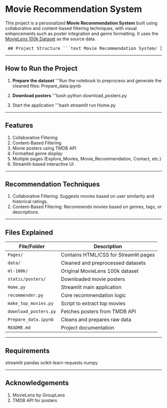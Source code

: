 # Movie Recommendation System

This project is a personalized **Movie Recommendation System** built using collaborative and content-based filtering techniques, with visual enhancements such as poster integration and genre formatting. It uses the [MovieLens 100k Dataset](https://grouplens.org/datasets/movielens/100k/) as the source data.

<pre lang="markdown"> ## Project Structure ```text Movie Recommendation System/ │ ├── Pages/ # Frontend components (HTML/CSS for Streamlit pages) ├── data/ # Preprocessed dataset files (CSV, pickle, etc.) ├── ml-100k/ # Original raw MovieLens 100k dataset ├── static/ │ └── posters/ # Movie poster images downloaded from API │ ├── Home.py # Streamlit main app launcher ├── Prepare_data.ipynb # Notebook to preprocess the raw dataset ├── download_posters.py # Script to fetch and save movie posters ├── make_top_movies.py # Script to identify and store top movies ├── recommender.py # Core recommendation logic (Collaborative/Content-based) ├── README.md # Project documentation ``` </pre>
---

## How to Run the Project

1. **Prepare the dataset**
   '''Run the notebook to preprocess and generate the cleaned files:
   Prepare_data.ipynb
   
2. **Download posters**
   '''bash
   python download_posters.py

3. Start the application
   '''bash
   streamlit run Home.py
---

## Features
1. Collaborative Filtering
2. Content-Based Filtering
3. Movie posters using TMDB API
4. Formatted genre display
5. Multiple pages (Explore_Movies, Movie_Recommendation, Contact, etc.)
6. Streamlit-based interactive UI

---

## Recommendation Techniques
1. Collaborative Filtering: Suggests movies based on user similarity and historical ratings.
2. Content-Based Filtering: Recommends movies based on genres, tags, or descriptions.

---
## Files Explained

| File/Folder           | Description |
|-----------------------|-------------|
| `Pages/`              | Contains HTML/CSS for Streamlit pages |
| `data/`               | Cleaned and preprocessed datasets |
| `ml-100k/`            | Original MovieLens 100k dataset |
| `static/posters/`     | Downloaded movie posters |
| `Home.py`             | Streamlit main application |
| `recommender.py`      | Core recommendation logic |
| `make_top_movies.py`  | Script to extract top movies |
| `download_posters.py` | Fetches posters from TMDB API |
| `Prepare_data.ipynb`  | Cleans and prepares raw data |
| `README.md`           | Project documentation |

---

## Requirements

streamlit
pandas
scikit-learn
requests
numpy

---

## Acknowledgements

1. MovieLens by GroupLens
2. TMDB API for posters





